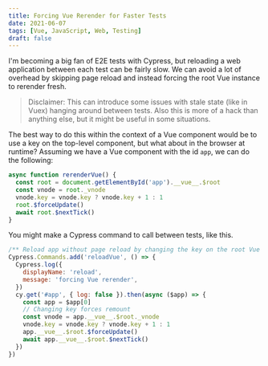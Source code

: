 ```yaml
---
title: Forcing Vue Rerender for Faster Tests
date: 2021-06-07
tags: [Vue, JavaScript, Web, Testing]
draft: false
---
```


I'm becoming a big fan of E2E tests with Cypress, but reloading a web application between each test can be fairly slow. We can avoid a lot of overhead by skipping page reload and instead forcing the root Vue instance to rerender fresh.

> Disclaimer: This can introduce some issues with stale state (like in Vuex) hanging around between tests. Also this is more of a hack than anything else, but it might be useful in some situations.

The best way to do this within the context of a Vue component would be to use a key on the top-level component, but what about in the browser at runtime? Assuming we have a Vue component with the id `app`, we can do the following:

```javascript
async function rerenderVue() {
  const root = document.getElementById('app').__vue__.$root
  const vnode = root._vnode
  vnode.key = vnode.key ? vnode.key + 1 : 1
  root.$forceUpdate()
  await root.$nextTick()
}
```

You might make a Cypress command to call between tests, like this.

```javascript
/** Reload app without page reload by changing the key on the root Vue instance. */
Cypress.Commands.add('reloadVue', () => {
  Cypress.log({
    displayName: 'reload',
    message: 'forcing Vue rerender',
  })
  cy.get('#app', { log: false }).then(async ($app) => {
    const app = $app[0]
    // Changing key forces remount
    const vnode = app.__vue__.$root._vnode
    vnode.key = vnode.key ? vnode.key + 1 : 1
    app.__vue__.$root.$forceUpdate()
    await app.__vue__.$root.$nextTick()
  })
})
```
